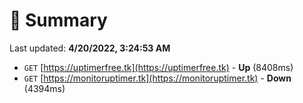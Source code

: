 # 📖 Summary
Last updated: **4/20/2022, 3:24:53 AM**

- `GET` [https://uptimerfree.tk](https://uptimerfree.tk) - **Up** (8408ms)
- `GET` [https://monitoruptimer.tk](https://monitoruptimer.tk) - **Down** (4394ms)
